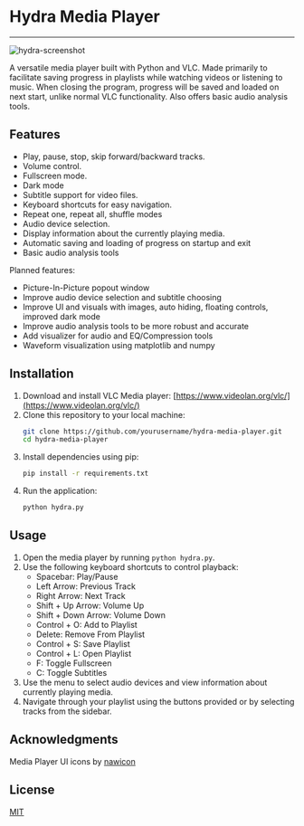 # Hydra Media Player
--------
![hydra-screenshot](https://github.com/user-attachments/assets/79496ea6-8ce8-47ed-b822-96874eeb793d)

A versatile media player built with Python and VLC. Made primarily to facilitate saving progress in playlists while watching videos or listening to music. When closing the program, progress will be saved and loaded on next start, unlike normal VLC functionality. Also offers basic audio analysis tools.

Features
--------
- Play, pause, stop, skip forward/backward tracks.
- Volume control.
- Fullscreen mode.
- Dark mode
- Subtitle support for video files.
- Keyboard shortcuts for easy navigation.
- Repeat one, repeat all, shuffle modes
- Audio device selection.
- Display information about the currently playing media.
- Automatic saving and loading of progress on startup and exit
- Basic audio analysis tools

Planned features:
- Picture-In-Picture popout window
- Improve audio device selection and subtitle choosing
- Improve UI and visuals with images, auto hiding, floating controls, improved dark mode
- Improve audio analysis tools to be more robust and accurate
- Add visualizer for audio and EQ/Compression tools
- Waveform visualization using matplotlib and numpy

Installation
------------
1. Download and install VLC Media player: [https://www.videolan.org/vlc/](https://www.videolan.org/vlc/)
2. Clone this repository to your local machine:
   ```sh
   git clone https://github.com/yourusername/hydra-media-player.git
   cd hydra-media-player
   ```
3. Install dependencies using pip:
   ```sh
   pip install -r requirements.txt
   ```
4. Run the application:
   ```sh
   python hydra.py
   ```

Usage
-----
1. Open the media player by running `python hydra.py`.
2. Use the following keyboard shortcuts to control playback:
    - Spacebar: Play/Pause
    - Left Arrow: Previous Track
    - Right Arrow: Next Track
    - Shift + Up Arrow: Volume Up
    - Shift + Down Arrow: Volume Down
    - Control + O: Add to Playlist
    - Delete: Remove From Playlist
    - Control + S: Save Playlist
    - Control + L: Open Playlist
    - F: Toggle Fullscreen
    - C: Toggle Subtitles
3. Use the menu to select audio devices and view information about currently playing media.
4. Navigate through your playlist using the buttons provided or by selecting tracks from the sidebar.

Acknowledgments
-------
Media Player UI icons by [nawicon](https://www.flaticon.com/packs/multimedia-171)

License
-------
[MIT](https://choosealicense.com/licenses/mit/)
